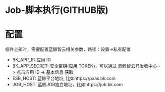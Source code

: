 # Job-脚本执行(GITHUB版)

# 配置
插件上架时，需要配置蓝鲸智云相关参数，路径：设置->私有配置
- BK_APP_ID:应用 ID
- BK_APP_SECRET: 安全密钥(应用 TOKEN)，可以通过 蓝鲸智云开发者中心 -> 点击应用 ID -> 基本信息 获取
- ESB_HOST: 蓝鲸平台地址, 比如https://paas.bk.com
- JOB_HOST: 蓝鲸JOB独立地址，比如https://job.bk.com
  


